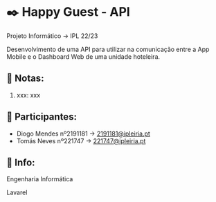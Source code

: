 # ✒️ Happy Guest - API
Projeto Informático -> IPL 22/23

Desenvolvimento de uma API para utilizar na comunicação
entre a App Mobile e o Dashboard Web de uma unidade hoteleira.

## 📖 Notas:
1. xxx: xxx

## 🧑 Participantes:
* Diogo Mendes nº2191181 -> 2191181@ipleiria.pt
* Tomás Neves nº221747 -> 221747@ipleiria.pt

## 🔧 Info:
Engenharia Informática

Lavarel
